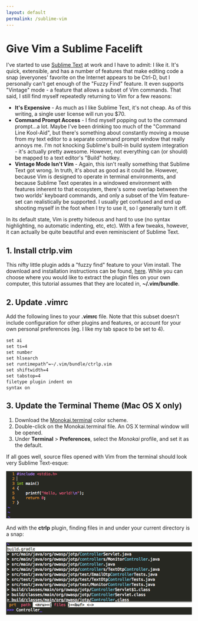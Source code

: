 ```yaml
---
layout: default
permalink: /sublime-vim
---
```


# Give Vim a Sublime Facelift

<!-- 6/28/2014 -->

I've started to use [Sublime Text](http://www.sublimetext.com) at work and I have to admit: I like it.  It's quick, extensible, and has a number of features that make editing code a snap (everyones' favorite on the Internet appears to be Ctrl-D, but I personally can't get enough of the "Fuzzy Find" feature.  It even supports "Vintage" mode - a feature that allows a subset of Vim commands.  That said, I still find myself repeatedly returning to Vim for a few reasons:

* **It's Expensive** - As much as I like Sublime Text, it's not cheap.  As of this writing, a single user license will run you $70.
* **Command Prompt Access** - I find myself popping out to the command prompt...a lot.  Maybe I've been drinking too much of the "Command Line Kool-Aid", but there's something about constantly moving a mouse from my text editor to a separate command prompt window that really annoys me.  I'm not knocking Sublime's built-in build system integration - it's actually pretty awesome.  However, not everything can (or should) be mapped to a text editor's "Build" hotkey.
* **Vintage Mode Isn't Vim** - Again, this isn't really something that Sublime Text got wrong.  In truth, it's about as good as it could be.  However, because Vim is designed to operate in terminal environments, and because Sublime Text operates in a windowed environment with features inherent to that ecosystem, there's some overlap between the two worlds' keyboard commands, and only a subset of the Vim feature-set can realistically be supported.  I usually get confused and end up shooting myself in the foot when I try to use it, so I generally turn it off.

In its default state, Vim is pretty hideous and hard to use (no syntax highlighting, no automatic indenting, etc, etc).  With a few tweaks, however, it can actually be quite beautiful and even reminiscient of Sublime Text.

## 1. Install ctrlp.vim

This nifty little plugin adds a "fuzzy find" feature to your Vim install.  The download and installation instructions can be found, [here](http://kien.github.io/ctrlp.vim).  While you can choose where you would like to extract the plugin files on your own computer, this tutorial assumes that they are located in, **~/.vim/bundle**.

## 2. Update .vimrc

Add the following lines to your **.vimrc** file.  Note that this subset doesn't include configuration for other plugins and features, or account for your own personal preferences (eg. I like my tab space to be set to 4).

	set ai
	set ts=4
	set number
	set hlsearch
	set runtimepath^=~/.vim/bundle/ctrlp.vim
	set shiftwidth=4
	set tabstop=4
	filetype plugin indent on
	syntax on
	
## 3. Update the Terminal Theme (Mac OS X only)

1. Download the [Monokai.terminal](https://github.com/stephenway/monokai.terminal) color scheme.
2. Double-click on the Monokai.terminal file.  An OS X terminal window will be opened.
3. Under **Terminal** > **Preferences**, select the *Monokai* profile, and set it as the default.

If all goes well, source files opened with Vim from the terminal should look very Sublime Text-esque:

![Source Code](images/sublime-vim/source.png)

And with the **ctrlp** plugin, finding files in and under your current directory is a snap:

![Fuzzy Find](images/sublime-vim/fuzzy.png)
